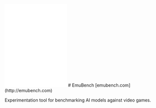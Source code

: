 <img src="public/emubench.svg" width="200" alt="Logo">
# EmuBench
[emubench.com](http://emubench.com)

Experimentation tool for benchmarking AI models against video games.
